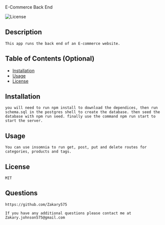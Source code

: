 E-Commerce Back End

  ![License](https://img.shields.io/badge/-MIT-blue.svg)


## Description
    
    This app runs the back end of an E-commerce website.

## Table of Contents (Optional)
        
- [Installation](#installation)
- [Usage](#usage)
- [License](#license)
    
## Installation
    
    you will need to run npm install to download the dependices, then run schema.sql in the postgres shell to create the database. then seed the database with npm run seed. finally use the command npm run start to start the server.    

## Usage
    
    You can use insomnia to run get, post, put and delete routes for categories, products and tags.
    

## License
    
    MIT    

    

## Questions

    https://github.com/Zakary575

    If you have any additional questions please contact me at Zakary.johnson575@gmail.com
    